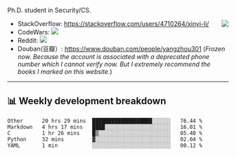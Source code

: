 Ph.D. student in Security/CS.

<img align="right" src="https://github-readme-stats.vercel.app/api?username=li-xin-yi&count_private=true&show_icons=true&hide_title=true&theme=tokyonight" />

- StackOverflow: https://stackoverflow.com/users/4710264/xinyi-li/
- CodeWars: [![](https://www.codewars.com/users/xy-li/badges/micro)](https://www.codewars.com/users/xy-li/)
- Reddit: [![](https://img.shields.io/reddit/user-karma/combined/xy-li?style=social)](https://www.reddit.com/user/xy-li/)
- Douban(豆瓣）: https://www.douban.com/people/yangzhou301  (*Frozen now. Because the account is associated with a deprecated phone number which I cannot verify now. But I extremely recommend the books I marked on this website.*)

---

## 📊 Weekly development breakdown

<!--START_SECTION:waka-->
```text
Other      20 hrs 29 mins  ███████████████████░░░░░░   76.44 % 
Markdown   4 hrs 17 mins   ████░░░░░░░░░░░░░░░░░░░░░   16.01 % 
C          1 hr 26 mins    █▒░░░░░░░░░░░░░░░░░░░░░░░   05.40 % 
Python     32 mins         ▓░░░░░░░░░░░░░░░░░░░░░░░░   02.04 % 
YAML       1 min           ░░░░░░░░░░░░░░░░░░░░░░░░░   00.12 % 
```
<!--END_SECTION:waka-->

